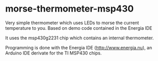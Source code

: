 # morse-thermometer-msp430
Very simple thermometer which uses LEDs to morse the
current temperature to you. Based on demo code contained in the Energia IDE

It uses the msp430g2231 chip which contains an internal thermometer.

Programming is done with the Energia IDE (http://www.energia.nu), an Arduino IDE derivate for the TI MSP430 chips.

